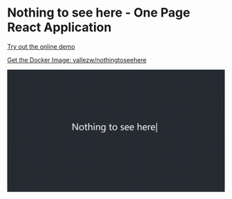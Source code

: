 # Nothing to see here - One Page React Application
[Try out the online demo](https://vallezw.github.io/NothingToSeeHere/)

[Get the Docker Image: vallezw/nothingtoseehere](https://hub.docker.com/repository/docker/vallezw/nothingtoseehere)


![Preview Gif](https://github.com/vallezw/NothingToSeeHere/blob/master/Docs/PreviewGif.gif)

